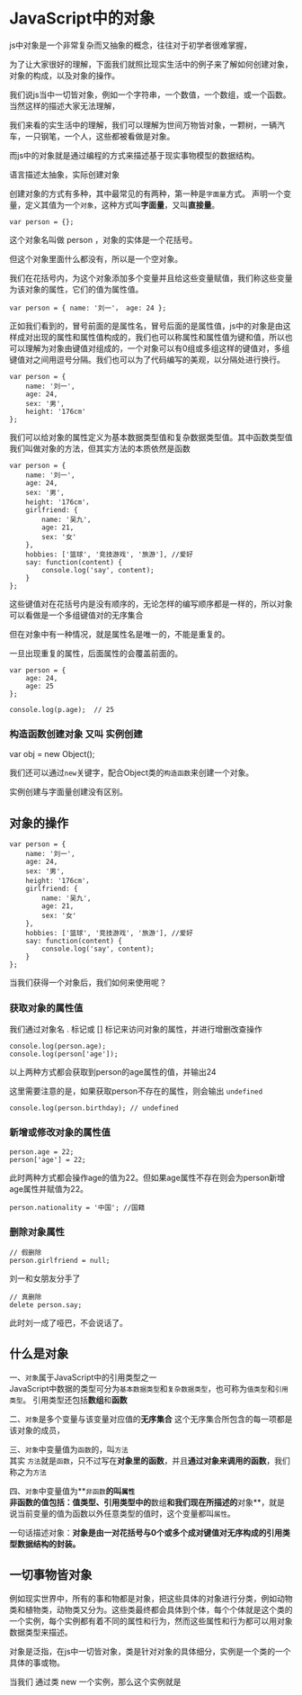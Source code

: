 # JavaScript中的对象

js中对象是一个非常复杂而又抽象的概念，往往对于初学者很难掌握，

为了让大家很好的理解，下面我们就照比现实生活中的例子来了解如何创建对象，对象的构成，以及对象的操作。

我们说js当中一切皆对象，例如一个字符串，一个数值，一个数组，或一个函数。当然这样的描述大家无法理解，

我们来看的实生活中的理解，我们可以理解为世间万物皆对象，一颗树，一辆汽车，一只钢笔，一个人，这些都被看做是对象。


而js中的对象就是通过编程的方式来描述基于现实事物模型的数据结构。

语言描述太抽象，实际创建对象

创建对象的方式有多种，其中最常见的有两种，第一种是`字面量`方式。
声明一个变量，定义其值为一个`对象`，这种方式叫**字面量**，又叫**直接量**。

	var person = {};


这个对象名叫做 person ，对象的实体是一个花括号。

但这个对象里面什么都没有，所以是一个空对象。

我们在花括号内，为这个对象添加多个变量并且给这些变量赋值，我们称这些变量为该对象的属性，它们的值为属性值。

	var person = { name: '刘一'， age: 24 };

正如我们看到的，冒号前面的是属性名，冒号后面的是属性值，js中的对象是由这样成对出现的属性和属性值构成的，我们也可以称属性和属性值为键和值，所以也可以理解为对象由键值对组成的，一个对象可以有0组或多组这样的键值对，多组键值对之间用逗号分隔。我们也可以为了代码编写的美观，以分隔处进行换行。

	var person = {
		name: '刘一',
		age: 24,
		sex: '男',
		height: '176cm'
	};


我们可以给对象的属性定义为基本数据类型值和复杂数据类型值。其中函数类型值我们叫做对象的方法，但其实方法的本质依然是函数

	var person = {
		name: '刘一',
		age: 24,
		sex: '男',
		height: '176cm'，
		girlfriend: {
			name: '吴九',
			age: 21,
			sex: '女'
		},
		hobbies: ['篮球', '竞技游戏', '旅游'], //爱好
		say: function(content) {
			console.log('say', content);
		}
	};

这些键值对在花括号内是没有顺序的，无论怎样的编写顺序都是一样的，所以对象可以看做是一个多组键值对的无序集合

但在对象中有一种情况，就是属性名是唯一的，不能是重复的。

一旦出现重复的属性，后面属性的会覆盖前面的。

	var person = {
		age: 24,
		age: 25
	};

	console.log(p.age);  // 25


### 构造函数创建对象 又叫 实例创建

var obj = new Object();

我们还可以通过`new`关键字，配合Object类的`构造函数`来创建一个对象。

实例创建与字面量创建没有区别。

## 对象的操作

	var person = {
		name: '刘一',
		age: 24,
		sex: '男',
		height: '176cm'，
		girlfriend: {
			name: '吴九',
			age: 21,
			sex: '女'
		},
		hobbies: ['篮球', '竞技游戏', '旅游'], //爱好
		say: function(content) {
			console.log('say', content);
		}
	};

当我们获得一个对象后，我们如何来使用呢？

### 获取对象的属性值

我们通过对象名 . 标记或 [] 标记来访问对象的属性，并进行增删改查操作

	console.log(person.age);
	console.log(person['age']);

以上两种方式都会获取到person的age属性的值，并输出24

这里需要注意的是，如果获取person不存在的属性，则会输出 `undefined`

	console.log(person.birthday); // undefined

### 新增或修改对象的属性值

	person.age = 22;
	person['age'] = 22;

此时两种方式都会操作age的值为22。但如果age属性不存在则会为person新增age属性并赋值为22。

	person.nationality = '中国'; //国籍

### 删除对象属性

	// 假删除
	person.girlfriend = null;

刘一和女朋友分手了

	// 真删除
	delete person.say;

此时刘一成了哑巴，不会说话了。


## 什么是对象

一、`对象`属于JavaScript中的引用类型之一  
JavaScript中数据的类型可分为`基本数据类型`和`复杂数据类型`，也可称为`值类型`和`引用类型`。  引用类型还包括**数组**和**函数**

二、`对象`是多个变量与该变量对应值的**无序集合**
这个无序集合所包含的每一项都是该对象的成员，

三、`对象`中变量值为`函数`的，叫`方法`  
其实 `方法`就是`函数`，只不过写在**对象里的函数**，并且**通过对象来调用的函数**，我们称之为`方法`

四、`对象`中变量值为**`非函数`**的叫`属性`  
非函数的值包括：**值类型**、引用类型中的**数组**和我们现在所描述的**对象**，就是说当前变量的值为函数以外任意类型的值时，这个变量都叫`属性`。


一句话描述对象：__对象是由一对花括号与0个或多个成对键值对无序构成的引用类型数据结构的封装。__


## 一切事物皆对象

例如现实世界中，所有的事和物都是对象，把这些具体的对象进行分类，例如动物类和植物类，动物类又分为。这些类最终都会具体到个体，每个个体就是这个类的一个实例，每个实例都有着不同的属性和行为，然而这些属性和行为都可以用对象数据类型来描述。

对象是泛指，在js中一切皆对象，类是针对对象的具体细分，实例是一个类的一个具体的事或物。

当我们  通过类 new 一个实例，那么这个实例就是
